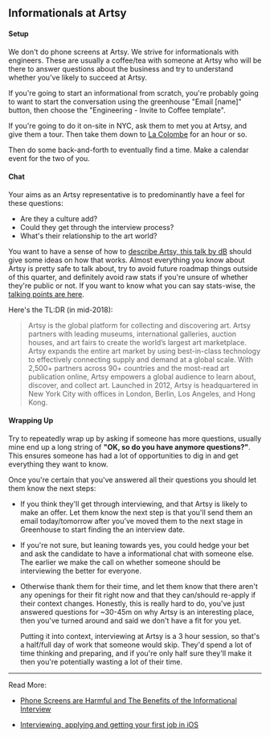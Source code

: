 ## Informationals at Artsy

#### Setup

We don't do phone screens at Artsy. We strive for informationals with engineers. These are usually a coffee/tea with someone at Artsy who will be there to answer questions about the business and try to understand whether you've likely to succeed at Artsy.

If you're going to start an informational from scratch, you're probably going to want to start the conversation using the greenhouse "Email [name]" button, then choose the "Engineering - Invite to Coffee template". 

If you're going to do it on-site in NYC, ask them to met you at Artsy, and give them a tour. Then take them down to [La Colombe](https://code.dblock.org/2016/08/30/phone-screens-are-harmful-and-the-benefits-of-the-informational-interview.html1) for an hour or so.

Then do some back-and-forth to eventually find a time. Make a calendar event for the two of you.

#### Chat

Your aims as an Artsy representative is to predominantly have a feel for these questions:

- Are they a culture add?
- Could they get through the interview process?
- What's their relationship to the art world?

You want to have a sense of how to [describe Artsy, this talk by dB](https://code.dblock.org/2017/10/10/artsy-overview-for-coalition-for-queens-and-q-and-a.html) should give some ideas on how that works. Almost everything you know about Artsy is pretty safe to talk about, try to avoid future roadmap things outside of this quarter, and definitely avoid raw stats if you're unsure of whether they're public or not. If you want to know what you can say stats-wise, the [talking points are here](https://sites.google.com/a/artsymail.com/intranet/communications/media-one-sheet).

Here's the TL:DR (in mid-2018):

> Artsy is the global platform for collecting and discovering art. Artsy partners with
leading museums, international galleries, auction houses, and art fairs to create
the world’s largest art marketplace. Artsy expands the entire art market by using
best-in-class technology to effectively connecting supply and demand at a global
scale. With 2,500+ partners across 90+ countries and the most-read art publication
online, Artsy empowers a global audience to learn about, discover, and collect art.
Launched in 2012, Artsy is headquartered in New York City with offices
in London, Berlin, Los Angeles, and Hong Kong.

#### Wrapping Up


Try to repeatedly wrap up by asking if someone has more questions, usually mine end up a long string of __"OK, so do you have anymore questions?"__. This ensures someone has had a lot of opportunities to dig in and get everything they want to know.

Once you're certain that you've answered all their questions you should let them know the next steps:

- If you think they'll get through interviewing, and that Artsy is likely to make an offer. Let them know the next step is that you'll send them an email today/tomorrow after you've moved them to the next stage in Greenhouse to start finding the an interview date.

- If you're not sure, but leaning towards yes, you could hedge your bet and ask the candidate to have a informational chat with someone else. The earlier we make the call on whether someone should be interviewing the better for everyone.

- Otherwise thank them for their time, and let them know that there aren't any openings for their fit right now and that they can/should re-apply if their context changes. Honestly, this is really hard to do, you've just answered questions for ~30-45m on why Artsy is an interesting place, then you've turned around and said we don't have a fit for you yet.

  Putting it into context, interviewing at Artsy is a 3 hour session, so that's a half/full day of work that someone would skip. They'd spend a lot of time thinking and preparing, and if you're only half sure they'll make it then you're potentially wasting a lot of their time.


---

Read More:

 - [Phone Screens are Harmful and The Benefits of the Informational Interview](https://code.dblock.org/2016/08/30/phone-screens-are-harmful-and-the-benefits-of-the-informational-interview.html)

 - [Interviewing, applying and getting your first job in iOS](http://artsy.github.io/blog/2016/01/30/iOS-Junior-Interviews/)
